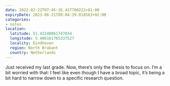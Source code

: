 ```yaml
---
date: 2022-02-22T07:45:35.437700222+01:00
expiryDate: 2023-06-21T09:04:39.018563+02:00
categories:
- notes
location:
  latitude: 51.43248061747034
  longitude: 5.486161765337527
  locality: Eindhoven
  region: North Brabant
  country: Netherlands
---
```


Just received my last grade. Now, there’s only the thesis to focus on. I’m a bit worried with that: I feel like even though I have a broad topic, it’s being a bit hard to narrow down to a specific research question.
